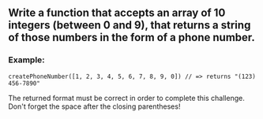 ## Write a function that accepts an array of 10 integers (between 0 and 9), that returns a string of those numbers in the form of a phone number.

### Example:
```
createPhoneNumber([1, 2, 3, 4, 5, 6, 7, 8, 9, 0]) // => returns "(123) 456-7890"
```

The returned format must be correct in order to complete this challenge.
Don't forget the space after the closing parentheses!
